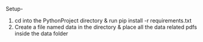 Setup-
1. cd into the PythonProject directory & run pip install -r requirements.txt
2. Create a file named data in the directory & place all the data related pdfs inside the data folder
